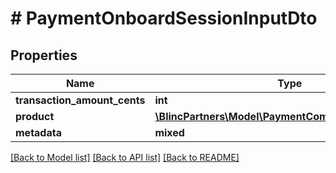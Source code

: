 # # PaymentOnboardSessionInputDto

## Properties

Name | Type | Description | Notes
------------ | ------------- | ------------- | -------------
**transaction_amount_cents** | **int** |  |
**product** | [**\BlincPartners\Model\PaymentCommitmentProductDto**](PaymentCommitmentProductDto.md) |  | [optional]
**metadata** | **mixed** |  | [optional]

[[Back to Model list]](../../README.md#models) [[Back to API list]](../../README.md#endpoints) [[Back to README]](../../README.md)
